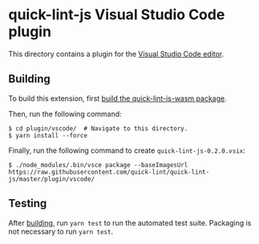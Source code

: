 # quick-lint-js Visual Studio Code plugin

This directory contains a plugin for the [Visual Studio Code
editor][VisualStudioCode].

## Building

To build this extension, first [build the quick-lint-js-wasm
package](../../wasm/README.md#Building).

Then, run the following command:

    $ cd plugin/vscode/  # Navigate to this directory.
    $ yarn install --force

Finally, run the following command to create `quick-lint-js-0.2.0.vsix`:

    $ ./node_modules/.bin/vsce package --baseImagesUrl https://raw.githubusercontent.com/quick-lint/quick-lint-js/master/plugin/vscode/

## Testing

After [building](#Building), run `yarn test` to run the automated test suite.
Packaging is not necessary to run `yarn test`.

[Ninja]: https://ninja-build.org/
[Node.js]: https://nodejs.org/
[VisualStudioCode]: https://code.visualstudio.com/
[emscripten-sdk]: https://emscripten.org/docs/getting_started/downloads.html
